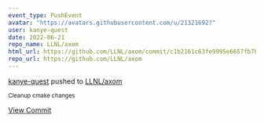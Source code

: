 ```yaml
---
event_type: PushEvent
avatar: "https://avatars.githubusercontent.com/u/21321692?"
user: kanye-quest
date: 2022-06-21
repo_name: LLNL/axom
html_url: https://github.com/LLNL/axom/commit/c1b2161c63fe9995e6657fb7b03bad8b4f9a20aa
repo_url: https://github.com/LLNL/axom
---
```


<a href='https://github.com/kanye-quest' target='_blank'>kanye-quest</a> pushed to <a href='https://github.com/LLNL/axom' target='_blank'>LLNL/axom</a>

<small>Cleanup cmake changes</small>

<a href='https://github.com/LLNL/axom/commit/c1b2161c63fe9995e6657fb7b03bad8b4f9a20aa' target='_blank'>View Commit</a>
